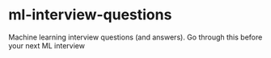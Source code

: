 # ml-interview-questions
Machine learning interview questions (and answers). Go through this before your next ML interview
